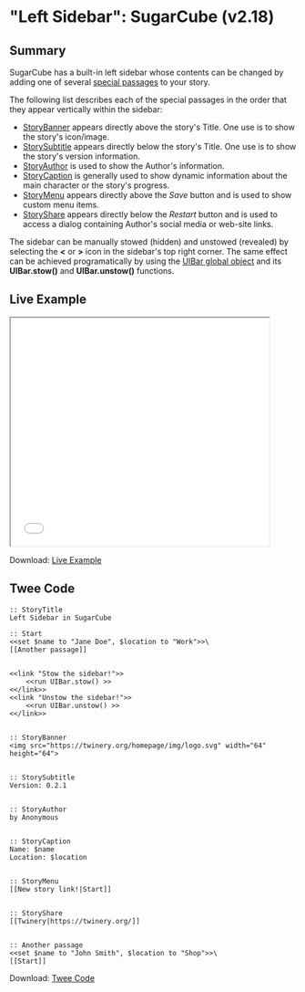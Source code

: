 # "Left Sidebar": SugarCube (v2.18)

## Summary

SugarCube has a built-in left sidebar whose contents can be changed by adding one of several [special passages](http://www.motoslave.net/sugarcube/2/docs/special-names.html#special-passages) to your story.

The following list describes each of the special passages in the order that they appear vertically within the sidebar:

* [StoryBanner](http://www.motoslave.net/sugarcube/2/docs/special-names.html#special-passages-storybanner) appears directly above the story's Title. One use is to show the story's icon/image.
* [StorySubtitle](http://www.motoslave.net/sugarcube/2/docs/special-names.html#special-passages-storysubtitle) appears directly below the story's Title. One use is to show the story's version information.
* [StoryAuthor](http://www.motoslave.net/sugarcube/2/docs/special-names.html#special-passages-storyauthor) is used to show the Author's information.
* [StoryCaption](http://www.motoslave.net/sugarcube/2/docs/special-names.html#special-passages-storycaption) is generally used to show dynamic information about the main character or the story's progress.
* [StoryMenu](http://www.motoslave.net/sugarcube/2/docs/special-names.html#special-passages-storymenu) appears directly above the *Save* button and is used to show custom menu items.
* [StoryShare](http://www.motoslave.net/sugarcube/2/docs/special-names.html#special-passages-storyshare) appears directly below the *Restart* button and is used to access a dialog containing Author's social media or web-site links.

The sidebar can be manually stowed (hidden) and unstowed (revealed) by selecting the **&lt;** or **&gt;** icon in the sidebar's top right corner. The same effect can be achieved programatically by using the [UIBar global object](http://www.motoslave.net/sugarcube/2/docs/api-uibar.html) and its **UIBar.stow()** and **UIBar.unstow()** functions.

## Live Example

<section>
<iframe src="sugarcube_sidebar_left_example.html" height=400 width=90%></iframe>

Download: <a href="sugarcube_sidebar_left_example.html" target="_blank">Live Example</a>
</section>

## Twee Code

```
:: StoryTitle
Left Sidebar in SugarCube

:: Start
<<set $name to "Jane Doe", $location to "Work">>\
[[Another passage]]


<<link "Stow the sidebar!">>
	<<run UIBar.stow() >>
<</link>>
<<link "Unstow the sidebar!">>
	<<run UIBar.unstow() >>
<</link>>


:: StoryBanner
<img src="https://twinery.org/homepage/img/logo.svg" width="64" height="64">


:: StorySubtitle
Version: 0.2.1


:: StoryAuthor
by Anonymous


:: StoryCaption
Name: $name
Location: $location


:: StoryMenu
[[New story link!|Start]]


:: StoryShare
[[Twinery|https://twinery.org/]]


:: Another passage
<<set $name to "John Smith", $location to "Shop">>\
[[Start]] 
```

Download: <a href="sugarcube_sidebar_left_twee.txt" target="_blank">Twee Code</a>

